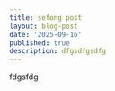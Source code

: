 ```yaml
---
title: sefong post
layout: blog-post
date: '2025-09-16'
published: true
description: dfgsdfgsdfg
---
```


fdgsfdg